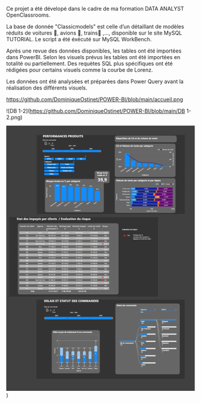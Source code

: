 Ce projet a été dévelopé dans le cadre de ma formation DATA ANALYST OpenClassrooms.


La base de donnée "Classicmodels" est celle d’un détaillant de modèles réduits de voitures 🚗, avions 🛫, trains🚂 ,..., disponible sur le site MySQL TUTORIAL.
Le script a été éxécuté sur MySQL WorkBench.

Après une revue des données disponibles, les tables ont été importées dans PowerBI.
Selon les visuels prévus les tables ont été importées en totalité ou partiellement. Des requètes SQL plus spécifiques ont été rédigées pour certains visuels comme la courbe de Lorenz.

Les données ont été analysées et préparées dans Power Query avant la réalisation des différents visuels.

https://github.com/DominiqueOstinet/POWER-BI/blob/main/accueil.png
 
![DB 1-2](https://github.com/DominiqueOstinet/POWER-BI/blob/main/DB 1-2.png)

![DB 2-2](https://github.com/DominiqueOstinet/POWER-BI/blob/main/DB%202-2.png))

